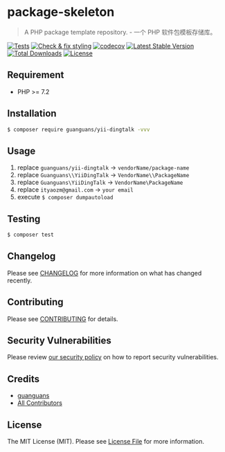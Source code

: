# package-skeleton

> A PHP package template repository. - 一个 PHP 软件包模板存储库。

[![Tests](https://github.com/guanguans/yii-dingtalk/workflows/Tests/badge.svg)](https://github.com/guanguans/yii-dingtalk/actions)
[![Check & fix styling](https://github.com/guanguans/yii-dingtalk/workflows/Check%20&%20fix%20styling/badge.svg)](https://github.com/guanguans/yii-dingtalk/actions)
[![codecov](https://codecov.io/gh/guanguans/yii-dingtalk/branch/main/graph/badge.svg?token=URGFAWS6S4)](https://codecov.io/gh/guanguans/yii-dingtalk)
[![Latest Stable Version](https://poser.pugx.org/guanguans/yii-dingtalk/v)](//packagist.org/packages/guanguans/yii-dingtalk)
[![Total Downloads](https://poser.pugx.org/guanguans/yii-dingtalk/downloads)](//packagist.org/packages/guanguans/yii-dingtalk)
[![License](https://poser.pugx.org/guanguans/yii-dingtalk/license)](//packagist.org/packages/guanguans/yii-dingtalk)

## Requirement

* PHP >= 7.2

## Installation

``` bash
$ composer require guanguans/yii-dingtalk -vvv
```

## Usage

1. replace `guanguans/yii-dingtalk` -> `vendorName/package-name`
2. replace `Guanguans\\YiiDingTalk` -> `VendorName\\PackageName`
3. replace `Guanguans\YiiDingTalk` -> `VendorName\PackageName`
4. replace `ityaozm@gmail.com` -> `your email`
5. execute `$ composer dumpautoload`

## Testing

``` bash
$ composer test
```

## Changelog

Please see [CHANGELOG](CHANGELOG.md) for more information on what has changed recently.

## Contributing

Please see [CONTRIBUTING](.github/CONTRIBUTING.md) for details.

## Security Vulnerabilities

Please review [our security policy](../../security/policy) on how to report security vulnerabilities.

## Credits

* [guanguans](https://github.com/guanguans)
* [All Contributors](../../contributors)

## License

The MIT License (MIT). Please see [License File](LICENSE) for more information.
